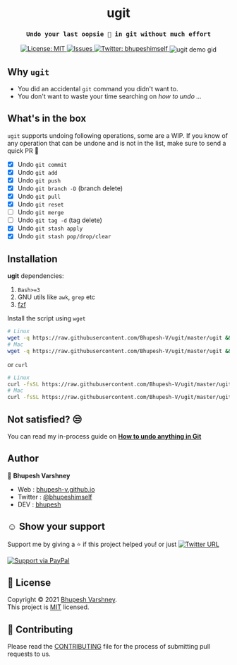 <h1 align="center">ugit</h1>
<h3 align="center"><code>Undo your last oopsie 🙈️ in git without much effort</code></h4>
<p align="center">
  <a href="https://github.com/Bhupesh-V/ugit/blob/master/LICENSE">
    <img alt="License: MIT" src="https://img.shields.io/github/license/Bhupesh-V/ugit" target="_blank" />
  </a>
  <a href="https://github.com/Bhupesh-V/ugit/issues">
    <img alt="Issues" src="https://img.shields.io/github/issues/Bhupesh-V/ugit?color=blueviolet" />
  </a>
  <a href="https://twitter.com/bhupeshimself">
    <img alt="Twitter: bhupeshimself" src="https://img.shields.io/twitter/follow/bhupeshimself.svg?style=social" target="_blank" />
  </a>
  <img align="center" alt="ugit demo gid" src="https://user-images.githubusercontent.com/34342551/114261429-1ea4fb80-99f8-11eb-92b4-66315a65b854.gif"><br>
</p>


## Why `ugit`

- You did an accidental `git` command you didn't want to.
- You don't want to waste your time searching on _how to undo ..._


## What's in the box
`ugit` supports undoing following operations, some are a WIP. If you know of any operation that can be undone and is not in the list, make sure to send a quick PR 💛️

- [x] Undo `git commit`
- [x] Undo `git add`
- [x] Undo `git push`
- [x] Undo `git branch -D` (branch delete)
- [x] Undo `git pull`
- [x] Undo `git reset`
- [ ] Undo `git merge`
- [ ] Undo `git tag -d` (tag delete)
- [x] Undo `git stash apply`
- [x] Undo `git stash pop/drop/clear`

## Installation

**ugit** dependencies:

1. `Bash>=3`
2. GNU utils like `awk`, `grep` etc
3. [fzf](https://github.com/junegunn/fzf)

Install the script using `wget`

```bash
# Linux
wget -q https://raw.githubusercontent.com/Bhupesh-V/ugit/master/ugit && chmod +x ugit && mv ugit $HOME/.local/bin/
# Mac
wget -q https://raw.githubusercontent.com/Bhupesh-V/ugit/master/ugit && chmod +x ugit && mv ugit /usr/local/bin
```

or `curl`

```bash
# Linux
curl -fsSL https://raw.githubusercontent.com/Bhupesh-V/ugit/master/ugit && chmod +x ugit && mv ugit $HOME/.local/bin/
# Mac
curl -fsSL https://raw.githubusercontent.com/Bhupesh-V/ugit/master/ugit && chmod +x ugit && mv ugit /usr/local/bin
```

## Not satisfied? 😒️

You can read my in-process guide on [**How to undo anything in Git**](https://bhupesh.gitbook.io/notes/git/how-to-undo-anything-in-git)

## Author

:bust_in_silhouette: **Bhupesh Varshney**

- Web : [bhupesh-v.github.io](https://bhupesh-v.github.io)
- Twitter : [@bhupeshimself](https://twitter.com/bhupeshimself)
- DEV : [bhupesh](https://dev.to/bhupesh)

## ☺️ Show your support

Support me by giving a ⭐️ if this project helped you! or just [![Twitter URL](https://img.shields.io/twitter/url?style=social&url=https%3A%2F%2Fgithub.com%2FBhupesh-V%2Fugit%2F)](https://twitter.com/intent/tweet?url=https://github.com/Bhupesh-V/ugit&text=ugit%20via%20@bhupeshimself)

[![Support via PayPal](https://cdn.rawgit.com/twolfson/paypal-github-button/1.0.0/dist/button.svg)](https://www.paypal.me/BhupeshVarshney/)

## 📝 License

Copyright © 2021 [Bhupesh Varshney](https://github.com/Bhupesh-V).<br />
This project is [MIT](https://github.com/Bhupesh-V/ugit/blob/master/LICENSE) licensed.

## 👋 Contributing

Please read the [CONTRIBUTING](CONTRIBUTING.md) file for the process of submitting pull requests to us.
